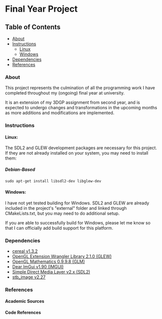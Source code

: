 # Final Year Project

## Table of Contents

- [About](#About)
- [Instructions](#Instructions)
  - [Linux](#Linux)
  - [Windows](#Windows)
- [Dependencies](#Dependencies)
- [References](#References)

### About

This project represents the culmination of all the programming work I have completed throughout my (ongoing) final year at university.

It is an extension of my 3DGP assignment from second year, and is expected to undergo changes and transformations in the upcoming months as more additions and modifications are implemented.

### Instructions

#### Linux:

The SDL2 and GLEW development packages are necessary for this project. If they are not already installed on your system, you may need to install them:

##### Debian-Based

```sudo apt-get install libsdl2-dev libglew-dev```

#### Windows:

I have not yet tested building for Windows. SDL2 and GLEW are already included in the project's "external" folder and linked through CMakeLists.txt, but you may need to do additional setup. 

If you are able to successfully build for Windows, please let me know so that I can officially add build support for this platform.

### Dependencies

- [cereal v1.3.2](https://uscilab.github.io/cereal/)
- [OpenGL Extension Wrangler Library 2.1.0 (GLEW)](https://www.opengl.org/sdk/libs/GLEW/)
- [OpenGL Mathematics 0.9.9.8 (GLM)](https://www.opengl.org/sdk/libs/GLM/)
- [Dear ImGui v1.90 (IMGUI)](https://www.dearimgui.com/)
- [Simple Direct Media Layer v2.x (SDL2)](https://www.libsdl.org/index.php)
- [stb_image v2.27](https://github.com/nothings/stb/blob/master/stb_image.h)

### References

#### Academic Sources

#### Code References